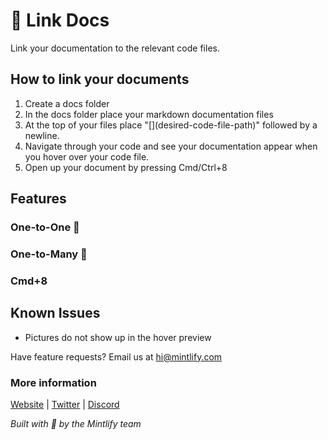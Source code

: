 # 🔗 Link Docs

Link your documentation to the relevant code files.

## How to link your documents

1. Create a docs folder
2. In the docs folder place your markdown documentation files
3. At the top of your files place "\[\]\(desired-code-file-path\)" followed by a newline.
4. Navigate through your code and see your documentation appear when you hover over your code file.
5. Open up your document by pressing Cmd/Ctrl+8

## Features

### One-to-One 🔗

### One-to-Many 🔗

### Cmd+8

## Known Issues

- Pictures do not show up in the hover preview

Have feature requests? Email us at hi@mintlify.com

### More information

[Website](https://mintlify.com/) |
[Twitter](https://twitter.com/mintlify) |
[Discord](https://discord.gg/6W7GuYuxra)

_Built with 💚 by the Mintlify team_
